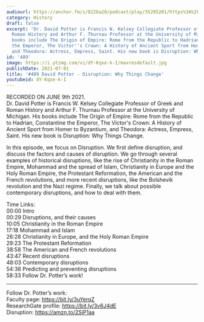 ```yaml
---
audiourl: https://anchor.fm/s/822ba20/podcast/play/35295201/https%3A%2F%2Fd3ctxlq1ktw2nl.cloudfront.net%2Fstaging%2F2021-5-11%2F40b5b119-9c28-5099-df6b-ba40acf49ce8.m4a
category: History
draft: false
excerpt: 'Dr. David Potter is Francis W. Kelsey Collegiate Professor of Greek and
  Roman History and Arthur F. Thurnau Professor at the University of Michigan. His
  books include The Origin of Empire: Rome from the Republic to Hadrian, Constantine
  the Emperor, The Victor''s Crown: A History of Ancient Sport from Homer to Byzantium,
  and Theodora: Actress, Empress, Saint. His new book is Disruption: Why Things Change.'
id: '489'
image: https://i.ytimg.com/vi/dY-Kqxe-k-I/maxresdefault.jpg
publishDate: 2021-07-01
title: '#489 David Potter - Disruption: Why Things Change'
youtubeid: dY-Kqxe-k-I
---
```

<div class="timelinks">

RECORDED ON JUNE 9th 2021.  
Dr. David Potter is Francis W. Kelsey Collegiate Professor of Greek and Roman History and Arthur F. Thurnau Professor at the University of Michigan. His books include The Origin of Empire: Rome from the Republic to Hadrian, Constantine the Emperor, The Victor's Crown: A History of Ancient Sport from Homer to Byzantium, and Theodora: Actress, Empress, Saint. His new book is Disruption: Why Things Change.

In this episode, we focus on Disruption. We first define disruption, and discuss the factors and causes of disruption. We go through several examples of historical disruptions, like the rise of Christianity in the Roman Empire, Mohammad and the spread of Islam, Christianity in Europe and the Holy Roman Empire, the Protestant Reformation, the American and the French revolutions, and more recent disruptions, like the Bolshevik revolution and the Nazi regime. Finally, we talk about possible contemporary disruptions, and how to deal with them.

Time Links:  
<time>00:00</time> Intro  
<time>00:29</time> Disruptions, and their causes  
<time>10:05</time> Christianity in the Roman Empire  
<time>17:18</time> Mohammad and Islam  
<time>26:28</time> Christianity in Europe, and the Holy Roman Empire  
<time>29:23</time> The Protestant Reformation  
<time>38:58</time> The American and French revolutions  
<time>43:47</time> Recent disruptions  
<time>48:03</time> Contemporary disruptions  
<time>54:38</time> Predicting and preventing disruptions  
<time>58:33</time> Follow Dr. Potter’s work!

---

Follow Dr. Potter’s work:  
Faculty page: https://bit.ly/3uYerqZ  
ResearchGate profile: https://bit.ly/3v6J4dE  
Disruption: https://amzn.to/2SiP1aa
</div>

